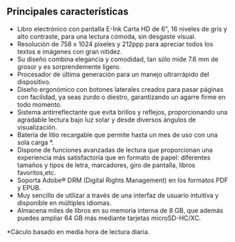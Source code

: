 ## Principales características

- Libro electrónico con pantalla E-Ink Carta HD de 6", 16 niveles de gris y alto contraste, para una lectura cómoda, sin desgaste visual.
- Resolución de 758 x 1024 pixeles y 212ppp para apreciar todos los textos e imágenes con gran nitidez.
- Su diseño combina elegancia y comodidad, tan sólo mide 7.6 mm de grosor y es sorprendemente ligero.
- Procesador de última generación para un manejo ultrarrápido del dispositivo.
- Diseño ergonómico con botones laterales creados para pasar páginas con facilidad, ya seas zurdo o diestro, garantizando un agarre firme en todo momento.
- Sistema antirreflectante que evita brillos y reflejos, proporcionando una agradable lectura bajo luz solar y desde diversos ángulos de visualización.
- Batería de litio recargable que permite hasta un mes de uso con una sola carga *.
- Dispone de funciones avanzadas de lectura que proporcionan una experiencia más satisfactoria que en formato de papel: diferentes tamaños y tipos de letra, marcadores, giro de pantalla, libros favoritos,etc.
- Soporta Adobe® DRM (Digital Rights Management) en los formatos PDF y EPUB.
- Muy sencillo de utilizar a través de una interfaz de usuario intuitiva y disponible en múltiples idiomas.
- Almacena miles de libros en su memoria interna de 8 GB, que además puedes ampliar 64 GB más mediante tarjetas microSD-HC/XC.

*Cáculo basado en media hora de lectura diaria.
